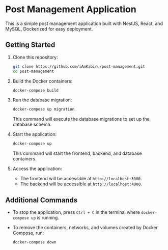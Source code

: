 # Post Management Application

This is a simple post management application built with NestJS, React, and MySQL, Dockerized for easy deployment.


## Getting Started

1. Clone this repository:

    ```bash
    git clone https://github.com/iAmKabiru/post-management.git
    cd post-management
    ```

2. Build the Docker containers:

    ```bash
    docker-compose build
    ```

3. Run the database migration:

    ```bash
    docker-compose up migration
    ```

    This command will execute the database migrations to set up the database schema.

4. Start the application:

    ```bash
    docker-compose up
    ```

    This command will start the frontend, backend, and database containers.

6. Access the application:

    - The frontend will be accessible at `http://localhost:3000`.
    - The backend will be accessible at `http://localhost:4000`.

## Additional Commands

- To stop the application, press `Ctrl + C` in the terminal where `docker-compose up` is running.
- To remove the containers, networks, and volumes created by Docker Compose, run:

    ```bash
    docker-compose down
    ```
